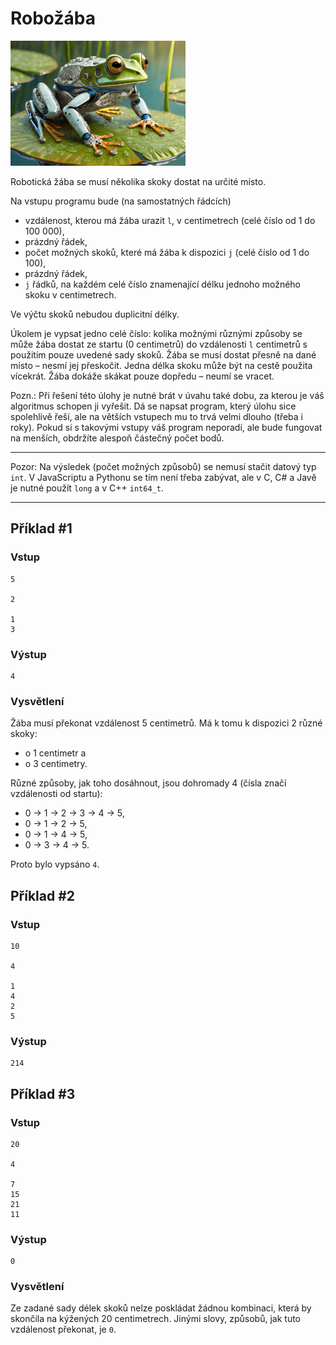 # Robožába

<img src="cover.webp" height="200" alt="ilustrace"/>

Robotická žába se musí několika skoky dostat na určité místo.

Na vstupu programu bude (na samostatných řádcích)

- vzdálenost, kterou má žába urazit `l`, v centimetrech (celé číslo od 1 do 100 000),
- prázdný řádek,
- počet možných skoků, které má žába k dispozici `j` (celé číslo od 1 do 100),
- prázdný řádek,
- `j` řádků, na každém celé číslo znamenající délku jednoho možného skoku v centimetrech.

Ve výčtu skoků nebudou duplicitní délky.

Úkolem je vypsat jedno celé číslo: kolika možnými různými způsoby se může žába dostat ze startu (0 centimetrů) do
vzdálenosti `l` centimetrů s použitím pouze uvedené sady skoků. Žába se musí dostat přesně na dané místo – nesmí jej
přeskočit. Jedna délka skoku může být na cestě použita vícekrát. Žába dokáže skákat pouze dopředu – neumí se vracet.

Pozn.: Při řešení této úlohy je nutné brát v úvahu také dobu, za kterou je váš algoritmus schopen ji vyřešit. Dá se
napsat program, který úlohu sice spolehlivě řeší, ale na větších vstupech mu to trvá velmi dlouho (třeba i roky).
Pokud si s takovými vstupy váš program neporadí, ale bude fungovat na menších, obdržíte alespoň částečný počet bodů.

---

Pozor: Na výsledek (počet možných způsobů) se nemusí stačit datový typ `int`. V JavaScriptu a Pythonu se tím není třeba
zabývat, ale v C, C# a Javě je nutné použít `long` a v C++ `int64_t`.

---

## Příklad #1

### Vstup

```
5

2

1
3
```

### Výstup

```
4
```

### Vysvětlení

Žába musí překonat vzdálenost 5 centimetrů. Má k tomu k dispozici 2 různé skoky:

- o 1 centimetr a
- o 3 centimetry.

Různé způsoby, jak toho dosáhnout, jsou dohromady 4 (čísla značí vzdálenosti od startu):

- 0 → 1 → 2 → 3 → 4 → 5,
- 0 → 1 → 2 → 5,
- 0 → 1 → 4 → 5,
- 0 → 3 → 4 → 5.

Proto bylo vypsáno `4`.

## Příklad #2

### Vstup

```
10

4

1
4
2
5
```

### Výstup

```
214
```

## Příklad #3

### Vstup

```
20

4

7
15
21
11
```

### Výstup

```
0
```

### Vysvětlení

Ze zadané sady délek skoků nelze poskládat žádnou kombinaci, která by skončila na kýžených 20 centimetrech. Jinými
slovy, způsobů, jak tuto vzdálenost překonat, je `0`.
